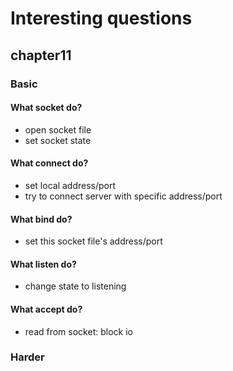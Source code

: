 # Interesting questions

## chapter11

### Basic

#### What socket do?
- open socket file
- set socket state
#### What connect do?
- set local address/port
- try to connect server with specific address/port
#### What bind do?
- set this socket file's address/port
#### What listen do?
- change state to listening
#### What accept do?
- read from socket: block io


### Harder
